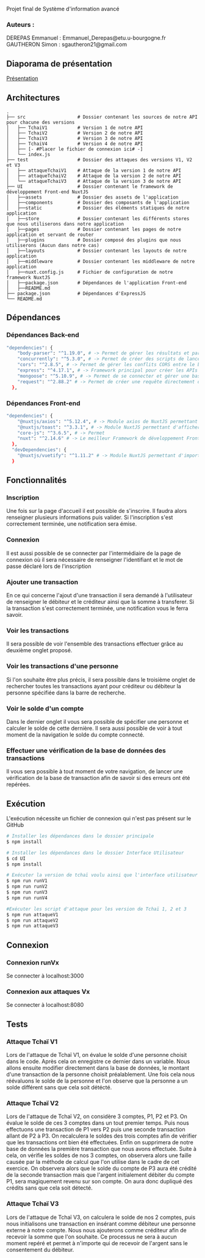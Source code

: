 Projet final de Système d'information avancé
<h3>
 Auteurs :
</h3>
<p> 
    DEREPAS Emmanuel  : Emmanuel_Derepas@etu.u-bourgogne.fr <br/>
    GAUTHERON Simon  : sgautheron21@gmail.com<br/>
</p>

## Diaporama de présentation
[Présentation](https://u.pcloud.link/publink/show?code=XZhN3mXZ2VHcwUaA3GY3Tz30ACoW8faf5Lhy)

## Architectures
    .
    ├── src                   # Dossier contenant les sources de notre API pour chacune des versions
    │   ├── TchaiV1           # Version 1 de notre API
    │   ├── TchaiV2           # Version 2 de notre API
    │   ├── TchaiV3           # Version 3 de notre API
    │   ├── TchaiV4           # Version 4 de notre API
    │   ├── [- #Placer le fichier de connexion ici# -]
    │   └── index.js
    ├── test                  # Dossier des attaques des versions V1, V2 et V3
    │   ├── attaqueTchaiV1    # Attaque de la version 1 de notre API
    │   ├── attaqueTchaiV2    # Attaque de la version 2 de notre API
    │   └── attaqueTchaiV3    # Attaque de la version 3 de notre API
    ├── UI                    # Dossier contenant le framework de développement Front-end NuxtJS
    │   ├──assets             # Dossier des assets de l'application
    │   ├──components         # Dossier des composants de l'application
    │   ├──static             # Dossier des éléments statiques de notre application
    │   ├──store              # Dossier contenant les différents stores que nous utiliserons dans notre application
    │   ├──pages              # Dossier contenant les pages de notre application et servant de router
    │   ├──plugins            # Dossier composé des plugins que nous utiliserons (Aucun dans notre cas)
    │   ├──layouts            # Dossier contenant les layouts de notre application
    │   ├──middleware         # Dossier contenant les middleware de notre application
    │   ├──nuxt.config.js     # Fichier de configuration de notre framework NuxtJS
    │   ├──package.json       # Dépendances de l'application Front-end
    │   ├──README.md
    ├── package.json          # Dépendances d'ExpressJS
    └── README.md

## Dépendances
### Dépendances Back-end
```bash
"dependencies": {
    "body-parser": "^1.19.0", # -> Permet de gérer les résultats et paramètres des appelles de fonction API
    "concurrently": "^5.3.0", # -> Permet de créer des scripts de lancement avec plusieurs commandes (runV1, attaqueV1, ...)
    "cors": "^2.8.5", # -> Permet de gérer les conflits CORS entre le back et le front end en local
    "express": "^4.17.1", # -> Framework principal pour créer les APIs
    "mongoose": "^5.10.9", # -> Permet de se connecter et gérer une base de données MongoDB
    "request": "^2.88.2" # -> Permet de créer une requête directement depuis notre back-end
  },
```
### Dépendances Front-end
```bash
"dependencies": {
    "@nuxtjs/axios": "^5.12.4", # -> Module axios de NuxtJS permettant d'effectuer des requêtes depuis notre Front-end
    "@nuxtjs/toast": "^3.3.1", # -> Module NuxtJS permettant d'afficher des notifications de type "toast"
    "core-js": "^3.6.5", # -> Permet 
    "nuxt": "^2.14.6" # -> Le meilleur Framework de développement Front-end 
  },
  "devDependencies": {
    "@nuxtjs/vuetify": "^1.11.2" # -> Module NuxtJS permettant d'importer des composants VueJS
  }
```
## Fonctionnalités
### Inscription
Une fois sur la page d'accueil il est possible de s'inscrire. Il faudra alors renseigner plusieurs informations puis valider. Si l'inscription s'est correctement terminée, une notification sera émise.
### Connexion
Il est aussi possible de se connecter par l'intermédiaire de la page de connexion où il sera nécessaire de renseigner l'identifiant et le mot de passe déclaré lors de l'inscription
### Ajouter une transaction
En ce qui concerne l'ajout d'une transaction il sera demandé à l'utilisateur de renseigner le débiteur et le créditeur ainsi que la somme à transferer. Si la transaction s'est correctement terminée, une notification vous le ferra savoir.
### Voir les transactions
Il sera possible de voir l'ensemble des transactions effectuer grâce au deuxième onglet proposé.
### Voir les transactions d'une personne
Si l'on souhaite être plus précis, il sera possible dans le troisième onglet de rechercher toutes les transactions ayant pour créditeur ou débiteur la personne spécifiée dans la barre de recherche.
### Voir le solde d'un compte
Dans le dernier onglet il vous sera possible de spécifier une personne et calculer le solde de cette dernière.
Il sera aussi possible de voir à tout moment de la navigation le solde du compte connecté.
### Effectuer une vérification de la base de données des transactions
Il vous sera possible à tout moment de votre navigation, de lancer une vérification de la base de transaction afin de savoir si des erreurs ont été repérées.

## Exécution
L'exécution nécessite un fichier de connexion qui n'est pas présent sur le GitHub
```bash
# Installer les dépendances dans le dossier principale
$ npm install

# Installer les dépendances dans le dossier Interface Utilisateur
$ cd UI
$ npm install

# Exécuter la version de tchaï voulu ainsi que l'interface utilisateur accessible en localhost:3000
$ npm run runV1
$ npm run runV2
$ npm run runV3
$ npm run runV4

#Exécuter les script d'attaque pour les version de Tchaï 1, 2 et 3
$ npm run attaqueV1
$ npm run attaqueV2
$ npm run attaqueV3
```
## Connexion
### Connexion runVx
Se connecter à localhost:3000
### Connexion aux attaques Vx
Se connecter à localhost:8080
## Tests
### Attaque Tchaï V1
Lors de l'attaque de Tchaï V1, on évalue le solde d'une personne choisit dans le code. Après cela on enregistre ce dernier dans un variable.
Nous allons ensuite modifier directement dans la base de données, le montant d'une transaction de la personne choisit préalablement.
Une fois cela nous réévaluons le solde de la personne et l'on observe que la personne a un solde différent sans que cela soit détécté.
### Attaque Tchaï V2
Lors de l'attaque de Tchaï V2, on considère 3 comptes, P1, P2 et P3. On évalue le solde de ces 3 comptes dans un tout premier temps.
Puis nous effectuons une transaction de P1 vers P2 puis une seconde transaction allant de P2 à P3.
On recalculera le soldes des trois comptes afin de vérifier que les transactions ont bien été effectuées.
Enfin on supprimera de notre base de données la première transaction que nous avons effectuée.
Suite à cela, on vérifie les soldes de nos 3 comptes, on observera alors une faille causée par la méthode de calcul que l'on utilise dans le cadre de cet exercice.
On observera alors que le solde du compte de P3 aura été crédité de la seconde transaction mais que l'argent initialement débiter du compte P1, sera magiquement revenu sur son compte.
On aura donc dupliqué des crédits sans que cela soit détecté.
### Attaque Tchaï V3
Lors de l'attaque de Tchaï V3, on calculera le solde de nos 2 comptes, puis nous initialisons une transaction en insérant comme débiteur une personne externe à notre compte.
Nous nous ajouterons comme créditeur afin de recevoir la somme que l'on souhaite. Ce processus ne sera à aucun moment repéré et permet à n'importe qui de recevoir de l'argent sans le consentement du débiteur.

